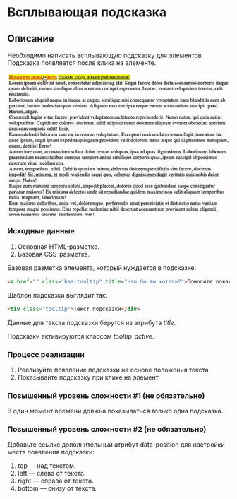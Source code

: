# Всплывающая подсказка

## Описание 

Необходимо написать всплывающую подсказку для элементов. Подсказка появляется
после клика на элементе.

![Demo](./demo.gif)

### Исходные данные

1. Основная HTML-разметка.
2. Базовая CSS-разметка.

Базовая разметка элемента, который нуждается в подсказке:

```html
<a href="" class="has-tooltip" title="Что бы вы хотели?">Помогите пожалуйста</a>
```

Шаблон подсказки выглядит так:

```html
<div class="tooltip">Текст подсказки</div>
```

Данные для текста подсказки берутся из атрибута *title*.

Подсказки активируются классом *tooltip_active*.


### Процесс реализации

1. Реализуйте появление подсказки на основе положения текста.
2. Показывайте подсказку при клике на элемент.

### Повышенный уровень сложности #1 (не обязательно)

В один момент времени должна показываться только одна подсказка.

### Повышенный уровень сложности #2 (не обязательно)

Добавьте ссылке дополнительный атрибут data-position для настройки места появления
подсказки:

1. top — над текстом.
2. left — слева от текста.
3. right — справа от текста.
4. bottom — снизу от текста. 
